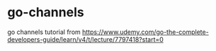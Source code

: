 # go-channels
go channels tutorial from https://www.udemy.com/go-the-complete-developers-guide/learn/v4/t/lecture/7797418?start=0
